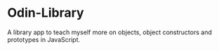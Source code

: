 # Odin-Library
A library app to teach myself more on objects, object constructors and prototypes in JavaScript.

